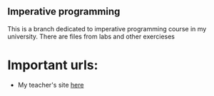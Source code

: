 ## Imperative programming

This is a branch dedicated to imperative programming course in my university. 
There are files from labs and other exercieses


# Important urls:
- My teacher's site [here](https://home.agh.edu.pl/~mbargiel/index.php)

